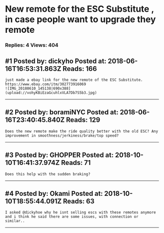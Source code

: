 # New remote for the ESC Substitute , in case people want to upgrade they remote

### Replies: 4 Views: 404

## \#1 Posted by: dickyho Posted at: 2018-06-16T16:53:31.863Z Reads: 166

```
just made a ebay link for the new remote of the ESC Substitute.
https://www.ebay.com/itm/302773916069
![IMG_20180610_145138|690x388](upload://vohyKBiEzaGcuhlxVLA7Db7S5b3.jpg)
```

---
## \#2 Posted by: boramiNYC Posted at: 2018-06-16T23:40:45.840Z Reads: 129

```
Does the new remote make the ride quality better with the old ESC? Any improvement in smoothness/jerkiness/brake/top speed?
```

---
## \#3 Posted by: GHOPPER Posted at: 2018-10-10T16:41:37.974Z Reads: 71

```
Does this help with the sudden braking?
```

---
## \#4 Posted by: Okami Posted at: 2018-10-10T18:55:44.091Z Reads: 63

```
I asked @dickyhoe why he isnt selling escs with these remotes anymore and i think he said there are some issues, with connection or similar..
```

---
